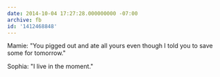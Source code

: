 ```yaml
---
date: 2014-10-04 17:27:28.000000000 -07:00
archive: fb
id: '1412468848'
---
```


Mamie: "You pigged out and ate all yours even though I told you to save some for tomorrow."

Sophia: "I live in the moment."
